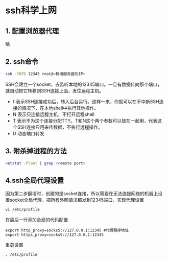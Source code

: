# ssh科学上网

## 1. 配置浏览器代理

略

## 2. ssh命令

```sh
ssh -fNTD 12345 root@<翻墙服务器的IP>
```

SSH会建立一个socket，去监听本地的12345端口。一旦有数据传向那个端口，就自动把它转移到SSH连接上面，发往远程主机。

- f 表示SSH连接成功后，转入后台运行。这样一来，你就可以在不中断SSH连接的情况下，在本地shell中执行其他操作。
- N 表示只连接远程主机，不打开远程shell
- T 表示不为这个连接分配TTY。T和N这个两个参数可以放在一起用，代表这个SSH连接只用来传数据，不执行远程操作。
- D 动态端口转发

## 3. 附杀掉进程的方法

```sh
netstat -Plant | grep <remote port>
```

## 4.ssh全局代理设置

因为第二步翻墙时，创建的是socket连接，所以需要在无法连接网络的机器上设置socket全局代理，把所有外网请求都发到12345端口，实现代理设置

```ssh
vi /etc/profile
```

在最后一行添加全局的代码配置

```
export http_proxy=socks5://127.0.0.1:12345 #代理程序地址
export https_proxy=socks5://127.0.0.1:12345
```

重载设置

```
. /etc/profile
```
